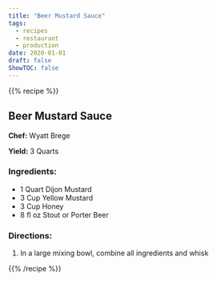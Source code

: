 ```yaml
---
title: "Beer Mustard Sauce"
tags:
  - recipes
  - restaurant
  - production
date: 2020-01-01 
draft: false
ShowTOC: false
---
```


{{% recipe %}}

## Beer Mustard Sauce

**Chef:** Wyatt Brege

**Yield:** 3 Quarts

### Ingredients:

- 1 Quart Dijon Mustard
- 3 Cup Yellow Mustard
- 3 Cup Honey
- 8 fl oz Stout or Porter Beer

### Directions:

1.  In a large mixing bowl, combine all ingredients and whisk



{{% /recipe %}}
